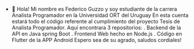 - 👋 Hola! Mi nombre es Federico Guzzo y soy estudiante de la carrera Analista Programador en la Universidad ORT del Uruguay
En esta cuenta estará todo el código referente al cumplimiento del proyecto Tesis de Analista Programador.
Aquí encontrara 3 repositorios:
. Backend de la API en Java spring Boot
. Frontend Web hecho en Node.js
. Código en Flutter de la APP Android
  Espero sea de su agrado, saludos cordiales!
